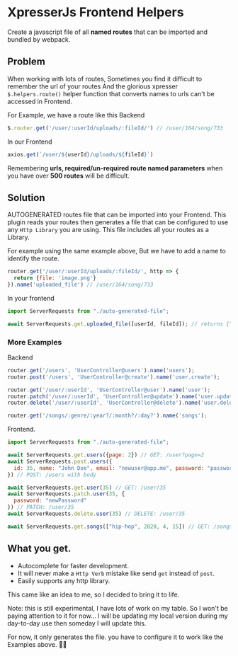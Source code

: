 # XpresserJs Frontend Helpers

Create a javascript file of all **named routes** that can be imported and bundled by webpack.

## Problem

When working with lots of routes, Sometimes you find it difficult to remember the url of your routes And the glorious
xpresser `$.helpers.route()` helper function that converts names to urls can't be accessed in Frontend.

For Example, we have a route like this Backend

```javascript
$.router.get('/user/:userId/uploads/:fileId/') // /user/164/song/733
```

In our Frontend

```javascript
axios.get(`/user/${userId}/uploads/${fileId}`)
```

Remembering **urls, required/un-required route named parameters** when you have over **500 routes** will be difficult.

## Solution

AUTOGENERATED routes file that can be imported into your Frontend. This plugin reads your routes then generates a file
that can be configured to use any `Http Library` you are using. This file includes all your routes as a Library.

For example using the same example above, But we have to add a name to identify the route.

```javascript
router.get('/user/:userId/uploads/:fileId/', http => {
  return {file: 'image.png'}
}).name('uploaded_file') // /user/164/song/733
```

In your frontend

```javascript
import ServerRequests from "./auto-generated-file";

await ServerRequests.get.uploaded_file([userId, fileId]); // returns {"file": "image.png"}
```

### More Examples

Backend

```javascript
router.get('/users', 'UserController@users').name('users');
router.post('/users', 'UserController@create').name('user.create');

router.get('/user/:userId', 'UserController@user').name('user');
router.patch('/user/:userId', 'UserController@update').name('user.update');
router.delete('/user/:userId', 'UserController@delete').name('user.delete');

router.get('/songs/:genre/:year?/:month?/:day?').name('songs');
```

Frontend.

```javascript
import ServerRequests from "./auto-generated-file";

await ServerRequests.get.users({page: 2}) // GET: /user?page=2
await ServerRequests.post.users({
  id: 35, name: "John Doe", email: "newuser@app.me", password: "password"
}) // POST: /users with body

await ServerRequests.get.user(35) // GET: /user/35
await ServerRequests.patch.user(35, {
  password: "newPassword"
}) // PATCH: /user/35
await ServerRequests.delete.user(35) // DELETE: /user/35

await ServerRequests.get.songs(["hip-hop", 2020, 4, 15]) // GET: /songs/hip-hop/2020/4/15
```

## What you get.

- Autocomplete for faster development.
- It will never make a `Http Verb` mistake like send `get` instead of `post`.
- Easily supports any http library.

This came like an idea to me, so I decided to bring it to life.

Note: this is still experimental, I have lots of work on my table. So I won't be paying attention to it for now... I will
be updating my local version during my day-to-day use then someday I will update this.

For now, it only generates the file. you have to configure it to work like the Examples above. 🤦‍♂️